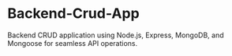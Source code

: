 # Backend-Crud-App
Backend CRUD application using Node.js, Express, MongoDB, and Mongoose for seamless API operations.
